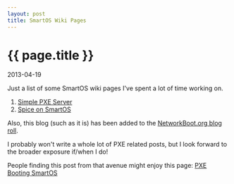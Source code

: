 ```yaml
---
layout: post
title: SmartOS Wiki Pages
---
```


# {{ page.title }}
<p class="meta">2013-04-19</p>

Just a list of some SmartOS wiki pages I've spent a lot of time working on.
1. [Simple PXE Server](http://wiki.smartos.org/display/DOC/Simple+PXE+Server)
1. [Spice on SmartOS](http://wiki.smartos.org/display/DOC/Spice+on+SmartOS)

Also, this blog (such as it is) has been added to the [NetworkBoot.org blog roll](http://networkboot.org/planet/).

I probably won't write a whole lot of PXE related posts, but I look forward to the broader exposure if/when I do!

People finding this post from that avenue might enjoy this page: [PXE Booting SmartOS](http://wiki.smartos.org/display/DOC/PXE+Booting+SmartOS)
